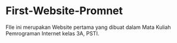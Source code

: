 # First-Website-Promnet
FIle ini merupakan Website pertama yang dibuat dalam Mata Kuliah Pemrograman Internet kelas 3A, PSTI.
